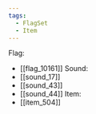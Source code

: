 ```yaml
---
tags:
  - FlagSet
  - Item
---
```

Flag:
- [[flag_10161]]
Sound:
- [[sound_17]]
- [[sound_43]]
- [[sound_44]]
Item:
- [[item_504]]
